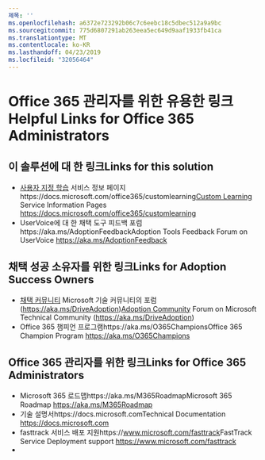 ```yaml
---
제목: ''
ms.openlocfilehash: a6372e723292b06c7c6eebc18c5dbec512a9a9bc
ms.sourcegitcommit: 775d6807291ab263eea5ec649d9aaf1933fb41ca
ms.translationtype: MT
ms.contentlocale: ko-KR
ms.lasthandoff: 04/23/2019
ms.locfileid: "32056464"
---
```

# <a name="helpful-links-for-office-365-administrators"></a><span data-ttu-id="e3ac7-102">Office 365 관리자를 위한 유용한 링크</span><span class="sxs-lookup"><span data-stu-id="e3ac7-102">Helpful Links for Office 365 Administrators</span></span>

## <a name="links-for-this-solution"></a><span data-ttu-id="e3ac7-103">이 솔루션에 대 한 링크</span><span class="sxs-lookup"><span data-stu-id="e3ac7-103">Links for this solution</span></span>

- <span data-ttu-id="e3ac7-104">[사용자 지정 학습](https://docs.microsoft.com/office365/customlearning) 서비스 정보 페이지https://docs.microsoft.com/office365/customlearning</span><span class="sxs-lookup"><span data-stu-id="e3ac7-104">[Custom Learning](https://docs.microsoft.com/office365/customlearning) Service Information Pages https://docs.microsoft.com/office365/customlearning</span></span>
- <span data-ttu-id="e3ac7-105">UserVoice에 대 한 채택 도구 피드백 포럼https://aka.ms/AdoptionFeedback</span><span class="sxs-lookup"><span data-stu-id="e3ac7-105">Adoption Tools Feedback Forum on UserVoice https://aka.ms/AdoptionFeedback</span></span> 

## <a name="links-for-adoption-success-owners"></a><span data-ttu-id="e3ac7-106">채택 성공 소유자를 위한 링크</span><span class="sxs-lookup"><span data-stu-id="e3ac7-106">Links for Adoption Success Owners</span></span>
- <span data-ttu-id="e3ac7-107">[채택 커뮤니티](https://aka.ms/DriveAdoption) Microsoft 기술 커뮤니티의 포럼 (https://aka.ms/DriveAdoption)</span><span class="sxs-lookup"><span data-stu-id="e3ac7-107">[Adoption Community](https://aka.ms/DriveAdoption) Forum on Microsoft Technical Community (https://aka.ms/DriveAdoption)</span></span>
- <span data-ttu-id="e3ac7-108">Office 365 챔피언 프로그램https://aka.ms/O365Champions</span><span class="sxs-lookup"><span data-stu-id="e3ac7-108">Office 365 Champion Program https://aka.ms/O365Champions</span></span> 

## <a name="links-for-office-365-administrators"></a><span data-ttu-id="e3ac7-109">Office 365 관리자를 위한 링크</span><span class="sxs-lookup"><span data-stu-id="e3ac7-109">Links for Office 365 Administrators</span></span>
- <span data-ttu-id="e3ac7-110">Microsoft 365 로드맵https://aka.ms/M365Roadmap</span><span class="sxs-lookup"><span data-stu-id="e3ac7-110">Microsoft 365 Roadmap https://aka.ms/M365Roadmap</span></span>
- <span data-ttu-id="e3ac7-111">기술 설명서https://docs.microsoft.com</span><span class="sxs-lookup"><span data-stu-id="e3ac7-111">Technical Documentation https://docs.microsoft.com</span></span>
- <span data-ttu-id="e3ac7-112">fasttrack 서비스 배포 지원https://www.microsoft.com/fasttrack</span><span class="sxs-lookup"><span data-stu-id="e3ac7-112">FastTrack Service Deployment support https://www.microsoft.com/fasttrack</span></span>
- 
